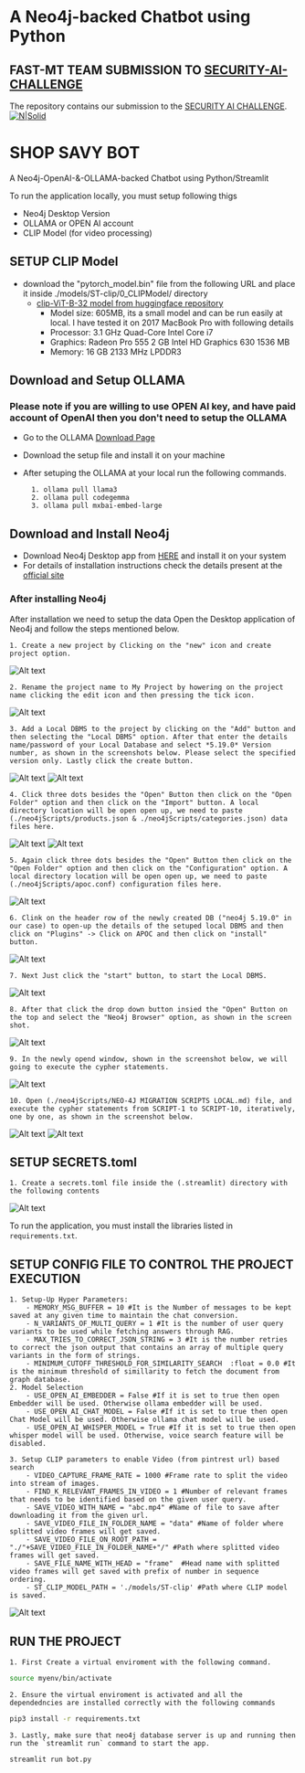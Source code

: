 # A Neo4j-backed Chatbot using Python
## **FAST-MT TEAM SUBMISSION TO [SECURITY-AI-CHALLENGE](https://aichallenge.pk/)**
The repository contains our submission to the [SECURITY AI CHALLENGE](https://aichallenge.pk/).
[![N|Solid](https://upload.wikimedia.org/wikipedia/en/e/e4/National_University_of_Computer_and_Emerging_Sciences_logo.png)](https://nodesource.com/products/nsolid)

# SHOP SAVY BOT

A Neo4j-OpenAI-&-OLLAMA-backed Chatbot using Python/Streamlit

To run the application locally, you must setup following thigs
- Neo4j Desktop Version
- OLLAMA or OPEN AI account
- CLIP Model (for video processing)

## SETUP CLIP Model

- download the "pytorch_model.bin" file from the following URL and place it inside ./models/ST-clip/0_CLIPModel/ directory
    - [clip-ViT-B-32 model from huggingface repository](https://huggingface.co/sentence-transformers/clip-ViT-B-32/tree/main/0_CLIPModel) 
        - Model size: 605MB, its a small model and can be run easily at local. I have tested it on 2017 MacBook Pro with following details
        - Processor: 3.1 GHz Quad-Core Intel Core i7
        - Graphics: Radeon Pro 555 2 GB Intel HD Graphics 630 1536 MB
        - Memory: 16 GB 2133 MHz LPDDR3

## Download and Setup OLLAMA
### Please note if you are willing to use OPEN AI key, and have paid account of OpenAI then you don't need to setup the OLLAMA
- Go to the OLLAMA [Download Page](https://ollama.com/)
- Download the setup file and install it on your machine
- After setuping the OLLAMA at your local run the following commands.

        1. ollama pull llama3
        2. ollama pull codegemma
        3. ollama pull mxbai-embed-large

## Download and Install Neo4j
 - Download Neo4j Desktop app from [HERE](https://neo4j.com/download/) and install it on your system
 - For details of installation instructions check the details present at the [official site](https://neo4j.com/docs/desktop-manual/current/installation/download-installation/)

### After installing Neo4j
After installation we need to setup the data
Open the Desktop application of Neo4j and follow the steps mentioned below.



    1. Create a new project by Clicking on the "new" icon and create project option.
![Alt text](images/neo4j/1.png)

    2. Rename the project name to My Project by howering on the project name clicking the edit icon and then pressing the tick icon.
![Alt text](images/neo4j/2.png)

    3. Add a Local DBMS to the project by clicking on the "Add" button and then selecting the "Local DBMS" option. After that enter the details name/password of your Local Database and select *5.19.0* Version number, as shown in the screenshots below. Please select the specified version only. Lastly click the create button.
    
![Alt text](images/neo4j/3.1.png) ![Alt text](images/neo4j/3.2.png)

    4. Click three dots besides the "Open" Button then click on the "Open Folder" option and then click on the "Import" button. A local directory location will be open open up, we need to paste (./neo4jScripts/products.json & ./neo4jScripts/categories.json) data files here. 
![Alt text](images/neo4j/4.1.png) ![Alt text](images/neo4j/4.2.png)

    5. Again click three dots besides the "Open" Button then click on the "Open Folder" option and then click on the "Configuration" option. A local directory location will be open open up, we need to paste (./neo4jScripts/apoc.conf) configuration files here. 
![Alt text](images/neo4j/5.png)

    6. Clink on the header row of the newly created DB ("neo4j 5.19.0" in our case) to open-up the details of the setuped local DBMS and then click on "Plugins" -> Click on APOC and then click on "install" button.
![Alt text](images/neo4j/6.png)

    7. Next Just click the "start" button, to start the Local DBMS.
![Alt text](images/neo4j/7.png)

    8. After that click the drop down button insied the "Open" Button on the top and select the "Neo4j Browser" option, as shown in the screen shot.
![Alt text](images/neo4j/8.png)

    9. In the newly opend window, shown in the screenshot below, we will going to execute the cypher statements.
![Alt text](images/neo4j/9.png)

    10. Open (./neo4jScripts/NEO-4J MIGRATION SCRIPTS LOCAL.md) file, and execute the cypher statements from SCRIPT-1 to SCRIPT-10, iteratively, one by one, as shown in the screenshot below.
![Alt text](images/neo4j/10.1.png) ![Alt text](images/neo4j/10.2.png)

## SETUP SECRETS.toml
    1. Create a secrets.toml file inside the (.streamlit) directory with the following contents
![Alt text](images/secretFile/secretsTomlFileContents.png)

To run the application, you must install the libraries listed in `requirements.txt`.
## SETUP CONFIG FILE TO CONTROL THE PROJECT EXECUTION
    1. Setup-Up Hyper Parameters:
        - MEMORY_MSG_BUFFER = 10 #It is the Number of messages to be kept saved at any given time to maintain the chat conversion.
        - N_VARIANTS_OF_MULTI_QUERY = 1 #It is the number of user query variants to be used while fetching answers through RAG.
        - MAX_TRIES_TO_CORRECT_JSON_STRING = 3 #It is the number retries to correct the json output that contains an array of multiple query variants in the form of strings.
        - MINIMUM_CUTOFF_THRESHOLD_FOR_SIMILARITY_SEARCH  :float = 0.0 #It is the minimum threshold of simillarity to fetch the document from graph database.
    2. Model Selection
        - USE_OPEN_AI_EMBEDDER = False #If it is set to true then open Embedder will be used. Otherwise ollama embedder will be used.
        - USE_OPEN_AI_CHAT_MODEL = False #If it is set to true then open Chat Model will be used. Otherwise ollama chat model will be used.
        - USE_OPEN_AI_WHISPER_MODEL = True #If it is set to true then open whisper model will be used. Otherwise, voice search feature will be disabled.
        
    3. Setup CLIP parameters to enable Video (from pintrest url) based search
        - VIDEO_CAPTURE_FRAME_RATE = 1000 #Frame rate to split the video into stream of images. 
        - FIND_K_RELEVANT_FRAMES_IN_VIDEO = 1 #Number of relevant frames that needs to be identified based on the given user query.
        - SAVE_VIDEO_WITH_NAME = "abc.mp4" #Name of file to save after downloading it from the given url.
        - SAVE_VIDEO_FILE_IN_FOLDER_NAME = "data" #Name of folder where splitted video frames will get saved. 
        - SAVE_VIDEO_FILE_ON_ROOT_PATH = "./"+SAVE_VIDEO_FILE_IN_FOLDER_NAME+"/" #Path where splitted video frames will get saved.
        - SAVE_FILE_NAME_WITH_HEAD = "frame"  #Head name with splitted video frames will get saved with prefix of number in sequence ordering.
        - ST_CLIP_MODEL_PATH = './models/ST-clip' #Path where CLIP model is saved.
        
![Alt text](images/configFile/configFile.png)

## RUN THE PROJECT
    1. First Create a virtual enviroment with the following command.
```sh
source myenv/bin/activate
```
    2. Ensure the virtual enviroment is activated and all the dependedncies are installed correctly with the following commands
```sh
pip3 install -r requirements.txt
```
    
    3. Lastly, make sure that neo4j database server is up and running then run the `streamlit run` command to start the app. 
```sh
streamlit run bot.py
```
